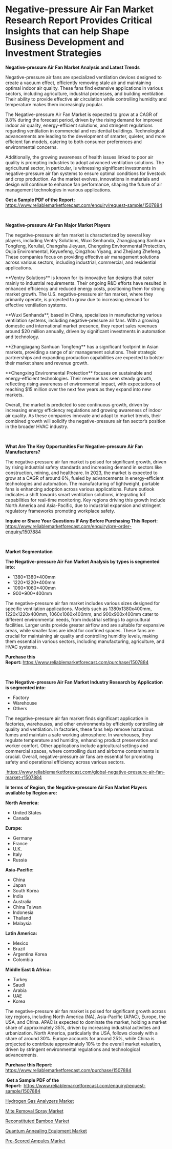 <p><h1>Negative-pressure Air Fan Market Research Report Provides Critical Insights that can help Shape Business Development and Investment Strategies</h1></p><p><strong>Negative-pressure Air Fan Market Analysis and Latest Trends</strong></p>
<p><p>Negative-pressure air fans are specialized ventilation devices designed to create a vacuum effect, efficiently removing stale air and maintaining optimal indoor air quality. These fans find extensive applications in various sectors, including agriculture, industrial processes, and building ventilation. Their ability to provide effective air circulation while controlling humidity and temperature makes them increasingly popular.</p><p>The Negative-pressure Air Fan Market is expected to grow at a CAGR of 9.8% during the forecast period, driven by the rising demand for improved indoor air quality, energy-efficient solutions, and stringent regulations regarding ventilation in commercial and residential buildings. Technological advancements are leading to the development of smarter, quieter, and more efficient fan models, catering to both consumer preferences and environmental concerns.</p><p>Additionally, the growing awareness of health issues linked to poor air quality is prompting industries to adopt advanced ventilation solutions. The agricultural sector, in particular, is witnessing significant investments in negative-pressure air fan systems to ensure optimal conditions for livestock and crop production. As the market evolves, innovations in materials and design will continue to enhance fan performance, shaping the future of air management technologies in various applications.</p></p>
<p><strong>Get a Sample PDF of the Report:&nbsp;</strong> <a href="https://www.reliablemarketforecast.com/enquiry/request-sample/1507884">https://www.reliablemarketforecast.com/enquiry/request-sample/1507884</a></p>
<p>&nbsp;</p>
<p><strong>Negative-pressure Air Fan Major Market Players</strong></p>
<p><p>The negative-pressure air fan market is characterized by several key players, including Ventry Solutions, Wuxi Senhanda, Zhangjiagang Sanhuan Tongfeng, Keruilai, Changsha Jieyuan, Chengxing Environmental Protection, Oujia Environmental, Keyuefeng, Qingzhou Yiyang, and Zhejiang Zhefeng. These companies focus on providing effective air management solutions across various sectors, including industrial, commercial, and residential applications.</p><p>**Ventry Solutions** is known for its innovative fan designs that cater mainly to industrial requirements. Their ongoing R&D efforts have resulted in enhanced efficiency and reduced energy costs, positioning them for strong market growth. The U.S. negative-pressure air fan market, where they primarily operate, is projected to grow due to increasing demand for effective ventilation systems.</p><p>**Wuxi Senhanda**, based in China, specializes in manufacturing various ventilation systems, including negative-pressure air fans. With a growing domestic and international market presence, they report sales revenues around $20 million annually, driven by significant investments in automation and technology.</p><p>**Zhangjiagang Sanhuan Tongfeng** has a significant footprint in Asian markets, providing a range of air management solutions. Their strategic partnerships and expanding production capabilities are expected to bolster their market share and revenue growth.</p><p>**Chengxing Environmental Protection** focuses on sustainable and energy-efficient technologies. Their revenue has seen steady growth, reflecting rising awareness of environmental impact, with expectations of reaching $15 million over the next few years as they expand into new markets.</p><p>Overall, the market is predicted to see continuous growth, driven by increasing energy efficiency regulations and growing awareness of indoor air quality. As these companies innovate and adapt to market trends, their combined growth will solidify the negative-pressure air fan sector’s position in the broader HVAC industry.</p></p>
<p>&nbsp;</p>
<p><strong>What Are The Key Opportunities For Negative-pressure Air Fan Manufacturers?</strong></p>
<p><p>The negative-pressure air fan market is poised for significant growth, driven by rising industrial safety standards and increasing demand in sectors like construction, mining, and healthcare. In 2023, the market is expected to grow at a CAGR of around 6%, fueled by advancements in energy-efficient technologies and automation. The manufacturing of lightweight, portable fans is enhancing adoption across various applications. Future outlook indicates a shift towards smart ventilation solutions, integrating IoT capabilities for real-time monitoring. Key regions driving this growth include North America and Asia-Pacific, due to industrial expansion and stringent regulatory frameworks promoting workplace safety.</p></p>
<p><strong>Inquire or Share Your Questions If Any Before Purchasing This Report:</strong> <a href="https://www.reliablemarketforecast.com/enquiry/pre-order-enquiry/1507884">https://www.reliablemarketforecast.com/enquiry/pre-order-enquiry/1507884</a></p>
<p>&nbsp;</p>
<p><strong>Market Segmentation</strong></p>
<p><strong>The Negative-pressure Air Fan Market Analysis by types is segmented into:</strong></p>
<p><ul><li>1380*1380*400mm</li><li>1220*1220*400mm</li><li>1060*1060*400mm</li><li>900*900*400mm</li></ul></p>
<p><p>The negative-pressure air fan market includes various sizes designed for specific ventilation applications. Models such as 1380x1380x400mm, 1220x1220x400mm, 1060x1060x400mm, and 900x900x400mm cater to different environmental needs, from industrial settings to agricultural facilities. Larger units provide greater airflow and are suitable for expansive areas, while smaller fans are ideal for confined spaces. These fans are crucial for maintaining air quality and controlling humidity levels, making them essential in various sectors, including manufacturing, agriculture, and HVAC systems.</p></p>
<p><strong>Purchase this Report:&nbsp;</strong><a href="https://www.reliablemarketforecast.com/purchase/1507884">https://www.reliablemarketforecast.com/purchase/1507884</a></p>
<p>&nbsp;</p>
<p><strong>The Negative-pressure Air Fan Market Industry Research by Application is segmented into:</strong></p>
<p><ul><li>Factory</li><li>Warehouse</li><li>Others</li></ul></p>
<p><p>The negative-pressure air fan market finds significant application in factories, warehouses, and other environments by efficiently controlling air quality and ventilation. In factories, these fans help remove hazardous fumes and maintain a safe working atmosphere. In warehouses, they regulate temperature and humidity, enhancing product preservation and worker comfort. Other applications include agricultural settings and commercial spaces, where controlling dust and airborne contaminants is crucial. Overall, negative-pressure air fans are essential for promoting safety and operational efficiency across various sectors.</p></p>
<p><a href="https://www.reliablemarketforecast.com/global-negative-pressure-air-fan-market-r1507884">&nbsp;https://www.reliablemarketforecast.com/global-negative-pressure-air-fan-market-r1507884</a></p>
<p><strong>In terms of Region, the Negative-pressure Air Fan Market Players available by Region are:</strong></p>
<p>
    <p> <strong> North America: </strong>
        <ul>
            <li>United States</li>
            <li>Canada</li>
        </ul>
        </p> 
    <p> <strong> Europe: </strong>
        <ul>
            <li>Germany</li>
            <li>France</li>
            <li>U.K.</li>
            <li>Italy</li>
            <li>Russia</li>
        </ul>
        </p> 
    <p> <strong> Asia-Pacific: </strong>
        <ul>
            <li>China</li>
            <li>Japan</li>
            <li>South Korea</li>
            <li>India</li>
            <li>Australia</li>
            <li>China Taiwan</li>
            <li>Indonesia</li>
            <li>Thailand</li>
            <li>Malaysia</li>
        </ul>
        </p> 
    <p> <strong> Latin America: </strong>
        <ul>
            <li>Mexico</li>
            <li>Brazil</li>
            <li>Argentina Korea</li>
            <li>Colombia</li>
        </ul>
        </p> 
    <p> <strong> Middle East & Africa: </strong>
        <ul>
            <li>Turkey</li>
            <li>Saudi</li>
            <li>Arabia</li>
            <li>UAE</li>
            <li>Korea</li>
        </ul>
    </p>
    </p>
<p><p>The negative-pressure air fan market is poised for significant growth across key regions, including North America (NA), Asia-Pacific (APAC), Europe, the USA, and China. APAC is expected to dominate the market, holding a market share of approximately 35%, driven by increasing industrial activities and urbanization. North America, particularly the USA, follows closely with a share of around 30%. Europe accounts for around 25%, while China is projected to contribute approximately 10% to the overall market valuation, driven by stringent environmental regulations and technological advancements.</p></p>
<p><strong>Purchase this Report: </strong><a href="https://www.reliablemarketforecast.com/purchase/1507884">https://www.reliablemarketforecast.com/purchase/1507884</a></p>
<p>&nbsp;<strong>Get a Sample PDF of the Report:&nbsp;&nbsp;</strong><a href="https://www.reliablemarketforecast.com/enquiry/request-sample/1507884">https://www.reliablemarketforecast.com/enquiry/request-sample/1507884</a></p>
<p><strong></strong></p>
<p><p><a href="https://www.linkedin.com/pulse/global-hydrogen-gas-analyzers-market-analysis-key-rdame?trackingId=7xRNJY0PTNig5nYUOalycA%3D%3D">Hydrogen Gas Analyzers Market</a></p><p><a href="https://issuu.com/reportprime-2/docs/mite-removal-spray-market-size-2030_3ed452d38f9c4e">Mite Removal Spray Market</a></p><p><a href="https://www.linkedin.com/pulse/what-growth-opportunities-challenges-reconstituted-bamboo-market-2z89f?trackingId=4MTpn8bbSg%2BkbjljLN5UjA%3D%3D">Reconstituted Bamboo Market</a></p><p><a href="https://medium.com/@karinaokon32/market-insights-global-quantum-annealing-equipment-market-forecast-and-innovation-trends-e3ab39dbbf53?postPublishedType=repub">Quantum Annealing Equipment Market</a></p><p><a href="https://medium.com/@karinaokon32/pre-scored-ampules-market-forecast-global-market-trends-and-analysis-from-2024-to-2031-covered-in-d4502b8f1078?postPublishedType=repub">Pre-Scored Ampules Market</a></p></p>
